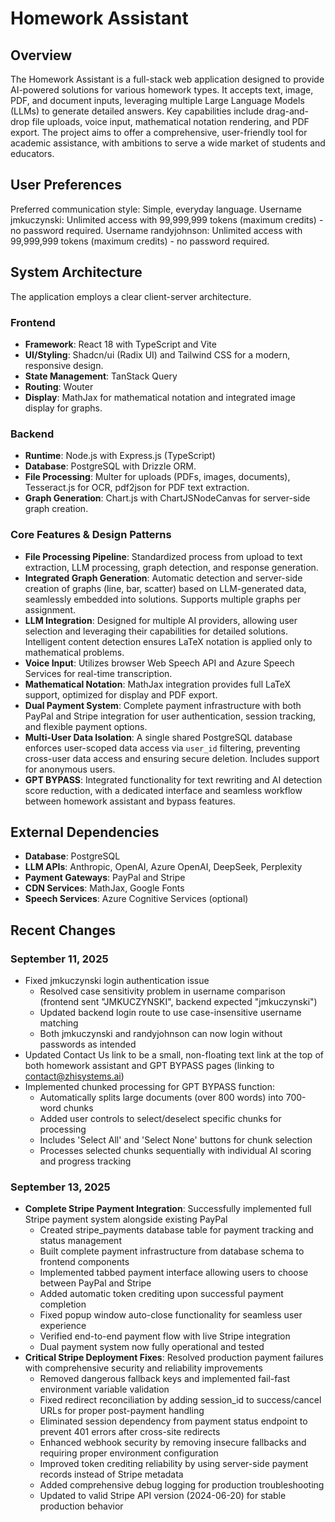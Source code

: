 # Homework Assistant

## Overview

The Homework Assistant is a full-stack web application designed to provide AI-powered solutions for various homework types. It accepts text, image, PDF, and document inputs, leveraging multiple Large Language Models (LLMs) to generate detailed answers. Key capabilities include drag-and-drop file uploads, voice input, mathematical notation rendering, and PDF export. The project aims to offer a comprehensive, user-friendly tool for academic assistance, with ambitions to serve a wide market of students and educators.

## User Preferences

Preferred communication style: Simple, everyday language.
Username jmkuczynski: Unlimited access with 99,999,999 tokens (maximum credits) - no password required.
Username randyjohnson: Unlimited access with 99,999,999 tokens (maximum credits) - no password required.

## System Architecture

The application employs a clear client-server architecture.

### Frontend
- **Framework**: React 18 with TypeScript and Vite
- **UI/Styling**: Shadcn/ui (Radix UI) and Tailwind CSS for a modern, responsive design.
- **State Management**: TanStack Query
- **Routing**: Wouter
- **Display**: MathJax for mathematical notation and integrated image display for graphs.

### Backend
- **Runtime**: Node.js with Express.js (TypeScript)
- **Database**: PostgreSQL with Drizzle ORM.
- **File Processing**: Multer for uploads (PDFs, images, documents), Tesseract.js for OCR, pdf2json for PDF text extraction.
- **Graph Generation**: Chart.js with ChartJSNodeCanvas for server-side graph creation.

### Core Features & Design Patterns
- **File Processing Pipeline**: Standardized process from upload to text extraction, LLM processing, graph detection, and response generation.
- **Integrated Graph Generation**: Automatic detection and server-side creation of graphs (line, bar, scatter) based on LLM-generated data, seamlessly embedded into solutions. Supports multiple graphs per assignment.
- **LLM Integration**: Designed for multiple AI providers, allowing user selection and leveraging their capabilities for detailed solutions. Intelligent content detection ensures LaTeX notation is applied only to mathematical problems.
- **Voice Input**: Utilizes browser Web Speech API and Azure Speech Services for real-time transcription.
- **Mathematical Notation**: MathJax integration provides full LaTeX support, optimized for display and PDF export.
- **Dual Payment System**: Complete payment infrastructure with both PayPal and Stripe integration for user authentication, session tracking, and flexible payment options.
- **Multi-User Data Isolation**: A single shared PostgreSQL database enforces user-scoped data access via `user_id` filtering, preventing cross-user data access and ensuring secure deletion. Includes support for anonymous users.
- **GPT BYPASS**: Integrated functionality for text rewriting and AI detection score reduction, with a dedicated interface and seamless workflow between homework assistant and bypass features.

## External Dependencies

- **Database**: PostgreSQL
- **LLM APIs**: Anthropic, OpenAI, Azure OpenAI, DeepSeek, Perplexity
- **Payment Gateways**: PayPal and Stripe
- **CDN Services**: MathJax, Google Fonts
- **Speech Services**: Azure Cognitive Services (optional)

## Recent Changes

### September 11, 2025
- Fixed jmkuczynski login authentication issue
  - Resolved case sensitivity problem in username comparison (frontend sent "JMKUCZYNSKI", backend expected "jmkuczynski")
  - Updated backend login route to use case-insensitive username matching
  - Both jmkuczynski and randyjohnson can now login without passwords as intended
- Updated Contact Us link to be a small, non-floating text link at the top of both homework assistant and GPT BYPASS pages (linking to contact@zhisystems.ai)
- Implemented chunked processing for GPT BYPASS function:
  - Automatically splits large documents (over 800 words) into 700-word chunks
  - Added user controls to select/deselect specific chunks for processing
  - Includes 'Select All' and 'Select None' buttons for chunk selection
  - Processes selected chunks sequentially with individual AI scoring and progress tracking

### September 13, 2025
- **Complete Stripe Payment Integration**: Successfully implemented full Stripe payment system alongside existing PayPal
  - Created stripe_payments database table for payment tracking and status management
  - Built complete payment infrastructure from database schema to frontend components
  - Implemented tabbed payment interface allowing users to choose between PayPal and Stripe
  - Added automatic token crediting upon successful payment completion
  - Fixed popup window auto-close functionality for seamless user experience
  - Verified end-to-end payment flow with live Stripe integration
  - Dual payment system now fully operational and tested
- **Critical Stripe Deployment Fixes**: Resolved production payment failures with comprehensive security and reliability improvements
  - Removed dangerous fallback keys and implemented fail-fast environment variable validation
  - Fixed redirect reconciliation by adding session_id to success/cancel URLs for proper post-payment handling
  - Eliminated session dependency from payment status endpoint to prevent 401 errors after cross-site redirects
  - Enhanced webhook security by removing insecure fallbacks and requiring proper environment configuration
  - Improved token crediting reliability by using server-side payment records instead of Stripe metadata
  - Added comprehensive debug logging for production troubleshooting
  - Updated to valid Stripe API version (2024-06-20) for stable production behavior